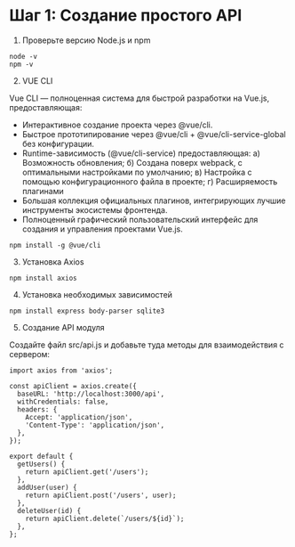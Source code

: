 # Шаг 1: Создание простого API

1) Проверьте версию Node.js и npm
   
```
node -v
npm -v
```

2) VUE CLI

Vue CLI — полноценная система для быстрой разработки на Vue.js, предоставляющая:
- Интерактивное создание проекта через @vue/cli.
- Быстрое прототипирование через @vue/cli + @vue/cli-service-global без конфигурации.
- Runtime-зависимость (@vue/cli-service) предоставляющая:
  а) Возможность обновления;
  б) Создана поверх webpack, с оптимальными настройками по умолчанию;
  в) Настройка с помощью конфигурационного файла в проекте;
  г) Расширяемость плагинами
- Большая коллекция официальных плагинов, интегрирующих лучшие инструменты экосистемы фронтенда.
- Полноценный графический пользовательский интерфейс для создания и управления проектами Vue.js.
  
```
npm install -g @vue/cli
```

3) Установка Axios
   
```
npm install axios
```

4) Установка необходимых зависимостей

```
npm install express body-parser sqlite3
```

5) Создание API модуля

Создайте файл src/api.js и добавьте туда методы для взаимодействия с сервером:

```
import axios from 'axios';

const apiClient = axios.create({
  baseURL: 'http://localhost:3000/api',
  withCredentials: false,
  headers: {
    Accept: 'application/json',
    'Content-Type': 'application/json',
  },
});

export default {
  getUsers() {
    return apiClient.get('/users');
  },
  addUser(user) {
    return apiClient.post('/users', user);
  },
  deleteUser(id) {
    return apiClient.delete(`/users/${id}`);
  },
};
```

